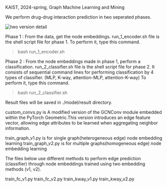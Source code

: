KAIST, 2024-spring, Graph Machine Learning and Mining

We perform drug-drug interaction prediction in two seperated phases. 



![two version detail](https://github.com/MS-JUNG/Graph-Machine-Learning-and-Mining-DDI-prediction-project/assets/95337623/6aa822a6-41d9-47a8-bd6b-01a6eb005af8)



Phase 1 : From the data, get the node embeddings.
 run_1_encoder.sh file is the shell script file for phase 1.
 To perform it, type this command.

> bash run_1_encoder.sh

Phase 2 : From the node embeddings made in phase 1, perform a classification.
 run_2_classifier.sh file is the shell script file for phase 2. 
 It consists of sequential command lines for performing classification by 4 types of classifier. (MLP, K-way, attention-MLP, attention-K-way)
 To perform it, type this command. 

> bash run_2_classifier.sh

Result files will be saved in ./model/result directory. 


custom_convs.py is A modified version of the GCNConv module embedded within the PyTorch Geometric.This version introduces an edge feature vector, allowing edge attributes to be learned when aggregating neighbor information.

train_graph_v1.py is for single graph(heterogeneous edge) node embedding learning
train_graph_v2.py is for multiple graphs(homogeneous edge) node embedding learning


The files below use different methods to perform edge prediction (classifier)
through node embeddings trained using two embedding methods (v1, v2).

train_fc_v1.py
train_fc_v2.py
train_kway_v1.py
train_kway_v2.py





